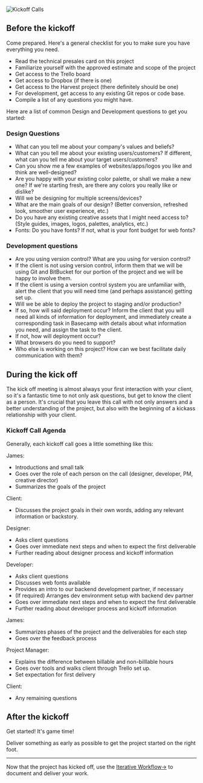 ![Kickoff Calls](/img/handbook-gifs/charlie_football.gif)

## Before the kickoff

Come prepared. Here's a general checklist for you to make sure you have everything you need. 

- Read the technical presales card on this project
- Familiarize yourself with the approved estimate and scope of the project
- Get access to the Trello board
- Get access to Dropbox (if there is one)
- Get access to the Harvest project (there definitely should be one)
- For development, get access to any existing Git repos or code base.
- Compile a list of any questions you might have.

Here are a list of common Design and Development questions to get you started:

### Design Questions

- What can you tell me about your company's values and beliefs? 
- What can you tell me about your existing users/customers? If different, what can you tell me about your target users/customers?
- Can you show me a few examples of websites/apps/logos you like and think are well-designed?
- Are you happy with your existing color palette, or shall we make a new one? If we're starting fresh, are there any colors you really like or dislike?
- Will we be designing for multiple screens/devices?
- What are the main goals of our design? (Better conversion, refreshed look, smoother user experience, etc.)
- Do you have any existing creative assets that I might need access to? (Style guides, images, logos, palettes, analytics, etc.)
- Fonts: Do you have fonts? If not, what is your font budget for web fonts?

### Development questions

- Are you using version control? What are you using for version control?
- If the client is not using version control, inform them that we will be using Git and BitBucket for our portion of the project and we will be happy to involve them.
- If the client is using a version control system you are unfamiliar with, alert the client that you will need time (and perhaps assistance) getting set up.
- Will we be able to deploy the project to staging and/or production?
- If so, how will said deployment occur? Inform the client that you will need all kinds of information for deployment, and immediately create a corresponding task in Basecamp with details about what information you need, and assign the task to the client.
- If not, how will deployment occur?
- What browsers do you need to support?
- Who else is working on this project? How can we best facilitate daily communication with them?


## During the kick off

The kick off meeting is almost always your first interaction with your client, so it's a fantastic time to not only ask questions, but get to know the client as a person. It's crucial that you leave this call with not only answers and a better understanding of the project, but also with the beginning of a kickass relationship with your client.

### Kickoff Call Agenda

Generally, each kickoff call goes a little something like this:

James:
- Introductions and small talk
- Goes over the role of each person on the call (designer, developer, PM, creative director)
- Summarizes the goals of the project

Client:
- Discusses the project goals in their own words, adding any relevant information or backstory.

Designer:
- Asks client questions
- Goes over immediate next steps and when to expect the first deliverable
- Further reading about designer process and kickoff information

Developer:
- Asks client questions
- Discusses web fonts available
- Provides an intro to our backend development partner, if necessary
- (If required) Arranges dev environment setup with backend dev partner
- Goes over immediate next steps and when to expect the first deliverable
- Further reading about developer process and kickoff information

James:
- Summarizes phases of the project and the deliverables for each step
- Goes over the feedback process

Project Manager:
- Explains the difference between billable and non-billlable hours
- Goes over tools and walks client through Trello set up.
- Set expectation for first delivery

Client:
- Any remaining questions

## After the kickoff

Get started! It's game time!

Deliver something as early as possible to get the project started on the right foot.

---

Now that the project has kicked off, use the [Iterative Workflow&#8594;](/Our_Process/Iterative_Workflow) to document and deliver your work.